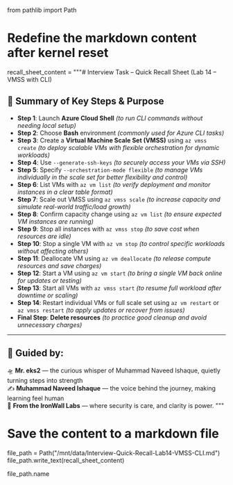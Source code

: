 from pathlib import Path

# Redefine the markdown content after kernel reset
recall_sheet_content = """# Interview Task – Quick Recall Sheet (Lab 14 – VMSS with CLI)

## 🚀 Summary of Key Steps & Purpose

- **Step 1**: Launch **Azure Cloud Shell** *(to run CLI commands without needing local setup)*  
- **Step 2**: Choose **Bash** environment *(commonly used for Azure CLI tasks)*  
- **Step 3**: Create a **Virtual Machine Scale Set (VMSS)** using `az vmss create` *(to deploy scalable VMs with flexible orchestration for dynamic workloads)*  
- **Step 4**: Use `--generate-ssh-keys` *(to securely access your VMs via SSH)*  
- **Step 5**: Specify `--orchestration-mode flexible` *(to manage VMs individually in the scale set for better flexibility and control)*  
- **Step 6**: List VMs with `az vm list` *(to verify deployment and monitor instances in a clear table format)*  
- **Step 7**: Scale out VMSS using `az vmss scale` *(to increase capacity and simulate real-world traffic/load growth)*  
- **Step 8**: Confirm capacity change using `az vm list` *(to ensure expected VM instances are running)*  
- **Step 9**: Stop all instances with `az vmss stop` *(to save cost when resources are idle)*  
- **Step 10**: Stop a single VM with `az vm stop` *(to control specific workloads without affecting others)*  
- **Step 11**: Deallocate VM using `az vm deallocate` *(to release compute resources and save charges)*  
- **Step 12**: Start a VM using `az vm start` *(to bring a single VM back online for updates or testing)*  
- **Step 13**: Start all VMs with `az vmss start` *(to resume full workload after downtime or scaling)*  
- **Step 14**: Restart individual VMs or full scale set using `az vm restart` or `az vmss restart` *(to apply updates or recover from issues)*  
- **Final Step**: **Delete resources** *(to practice good cleanup and avoid unnecessary charges)*

---

## 🧾 Guided by:  
🛸 **Mr. eks2** — the curious whisper of Muhammad Naveed Ishaque, quietly turning steps into strength  
✍️ **Muhammad Naveed Ishaque** — the voice behind the journey, making learning feel human  
🔐 **From the IronWall Labs** — where security is care, and clarity is power.
"""

# Save the content to a markdown file
file_path = Path("/mnt/data/Interview-Quick-Recall-Lab14-VMSS-CLI.md")
file_path.write_text(recall_sheet_content)

file_path.name
